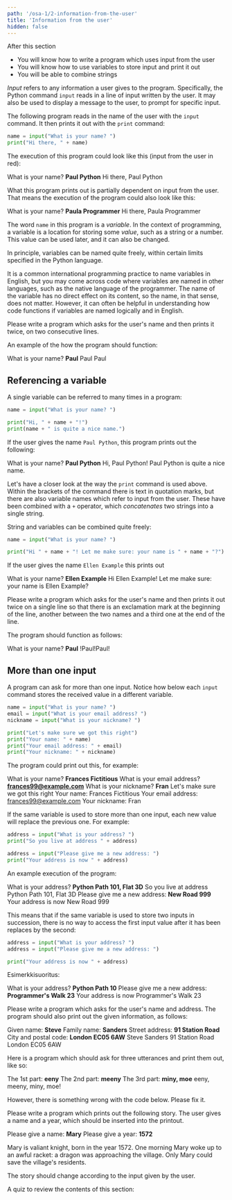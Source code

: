 ```yaml
---
path: '/osa-1/2-information-from-the-user'
title: 'Information from the user'
hidden: false
---
```


<text-box variant='learningObjectives' name='Learning objectives'>

After this section

- You will know how to write a program which uses input from the user
- You will know how to use variables to store input and print it out 
- You will be able to combine strings

</text-box>

_Input_ refers to any information a user gives to the program. Specifically, the Python command `input` reads in a line of input written by the user. It may also be used to display a message to the user, to prompt for specific input.

The following program reads in the name of the user with the `input` command. It then prints it out with the `print` command:
 
```python
name = input("What is your name? ")
print("Hi there, " + name)
```

The execution of this program could look like this (input from the user in red):

<sample-output>

What is your name? **Paul Python**
Hi there, Paul Python

</sample-output>

What this program prints out is partially dependent on input from the user. That means the execution of the program could also look like this:

<sample-output>

What is your name? **Paula Programmer**
Hi there, Paula Programmer

</sample-output>

The word `name` in this program is a _variable_. In the context of programming, a variable is a location for storing some _value_, such as a string or a number. This value can be used later, and it can also be changed.

<text-box variant="hint" name="Naming variables">

In principle, variables can be named quite freely, within certain limits specified in the Python language.

It is a common international programming practice to name variables in English, but you may come across code where variables are named in other languages, such as the native language of the programmer. The name of the variable has no direct effect on its content, so the name, in that sense, does not matter. However, it can often be helpful in understanding how code functions if variables are named logically and in English.

</text-box>

<in-browser-programming-exercise name="Name twice" tmcname="part01-06_name_twice">

Please write a program which asks for the user's name and then prints it twice, on two consecutive lines.

An example of the how the program should function:

<sample-output>

What is your name? **Paul**
Paul
Paul

</sample-output>

</in-browser-programming-exercise>

## Referencing a variable

A single variable can be referred to many times in a program:

```python
name = input("What is your name? ")

print("Hi, " + name + "!")
print(name + " is quite a nice name.")
```

If the user gives the name `Paul Python`, this program prints out the following:

<sample-output>

What is your name? **Paul Python**
Hi, Paul Python!
Paul Python is quite a nice name.

</sample-output>

Let's have a closer look at the way the `print` command is used above. Within the brackets of the command there is text in quotation marks, but there are also variable names which refer to input from the user. These have been combined with a `+` operator, which _concatenates_ two strings into a single string.

String and variables can be combined quite freely:

```python
name = input("What is your name? ")

print("Hi " + name + "! Let me make sure: your name is " + name + "?")
```

If the user gives the name `Ellen Example` this prints out

<sample-output>

What is your name? **Ellen Example**
Hi Ellen Example! Let me make sure: your name is Ellen Example?

</sample-output>

<in-browser-programming-exercise name="Name and exclamation marks" tmcname="part01-07_name_and_exclamation_marks">

Please write a program which asks for the user's name and then prints it out twice on a single line so that there is an exclamation mark at the beginning of the line, another between the two names and a third one at the end of the line.

The program should function as follows:

<sample-output>

What is your name? **Paul**
!Paul!Paul!

</sample-output>

</in-browser-programming-exercise>

## More than one input

A program can ask for more than one input. Notice how below each `input` command stores the received value in a different variable.

```python
name = input("What is your name? ")
email = input("What is your email address? ")
nickname = input("What is your nickname? ")

print("Let's make sure we got this right")
print("Your name: " + name)
print("Your email address: " + email)
print("Your nickname: " + nickname)
```

The program could print out this, for example:

<sample-output>

What is your name? **Frances Fictitious**
What is your email address? **frances99@example.com**
What is your nickname? **Fran**
Let's make sure we got this right
Your name: Frances Fictitious
Your email address: frances99@example.com
Your nickname: Fran

</sample-output>

If the same variable is used to store more than one input, each new value will replace the previous one. For example:

```python
address = input("What is your address? ")
print("So you live at address " + address)

address = input("Please give me a new address: ")
print("Your address is now " + address)
```

An example execution of the program:

<sample-output>

What is your address? **Python Path 101, Flat 3D**
So you live at address Python Path 101, Flat 3D
Please give me a new address: **New Road 999**
Your address is now New Road 999

</sample-output>

This means that if the same variable is used to store two inputs in succession, there is no way to access the first input value after it has been replaces by the second:

```python
address = input("What is your address? ")
address = input("Please give me a new address: ")

print("Your address is now " + address)
```

Esimerkkisuoritus:

<sample-output>

What is your address? **Python Path 10**
Please give me a new address: **Programmer's Walk 23**
Your address is now Programmer's Walk 23

</sample-output>

<in-browser-programming-exercise name="Name and address" tmcname="part01-08_name_and_address">

Please write a program which asks for the user's name and address. The program should also print out the given information, as follows:

<sample-output>

Given name: **Steve**
Family name: **Sanders**
Street address: **91 Station Road**
City and postal code: **London EC05 6AW**
Steve Sanders
91 Station Road
London EC05 6AW

</sample-output>

</in-browser-programming-exercise>

<in-browser-programming-exercise name="Fix the code: Utterances" tmcname="part01-09_utterances">

Here is a program which should ask for three utterances and print them out, like so:

<sample-output>

The 1st part: **eeny**
The 2nd part: **meeny**
The 3rd part: **miny, moe**
eeny, meeny, miny, moe!

</sample-output>

However, there is something wrong with the code below. Please fix it. 

</in-browser-programming-exercise>

<in-browser-programming-exercise name="Story" tmcname="part01-10_story">

Please write a program which prints out the following story. The user gives a name and a year, which should be inserted into the printout.

<sample-output>

Please give a name: **Mary**
Please give a year: **1572**

Mary is valiant knight, born in the year 1572. One morning Mary woke up to an awful racket: a dragon was approaching the village. Only Mary could save the village's residents.

</sample-output>

The story should change according to the input given by the user.


</in-browser-programming-exercise>

A quiz to review the contents of this section:

<quiz id="10cb3510-d8a6-5e9b-b372-c85c4c7eb957"></quiz>
